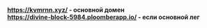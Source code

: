 **https://kvmrnn.xyz/ - основной домен <br>
https://divine-block-5984.ploomberapp.io/ - если основной лег**
